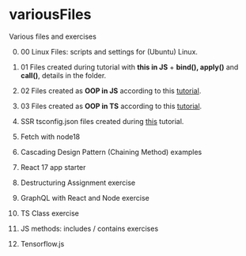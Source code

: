 # variousFiles

Various files and exercises

0. 00 Linux Files: scripts and settings for (Ubuntu) Linux.

1. 01 Files created during tutorial with **this in JS** + **bind(), apply()** and **call()**, details in the folder.

2. 02 Files created as **OOP in JS** according to this [tutorial](https://www.youtube.com/watch?v=JaMCxVWtW58).

3. 03 Files created as **OOP in TS** according to this [tutorial](https://www.youtube.com/watch?v=fsVL_xrYO0w).

4. SSR tsconfig.json files created during [this](https://nils-mehlhorn.de/posts/typescript-nodejs-react-ssr) tutorial.

5. Fetch with node18

6. Cascading Design Pattern (Chaining Method) examples

7. React 17 app starter

8. Destructuring Assignment exercise

9. GraphQL with React and Node exercise

10. TS Class exercise

11. JS methods: includes / contains exercises

12. Tensorflow.js
